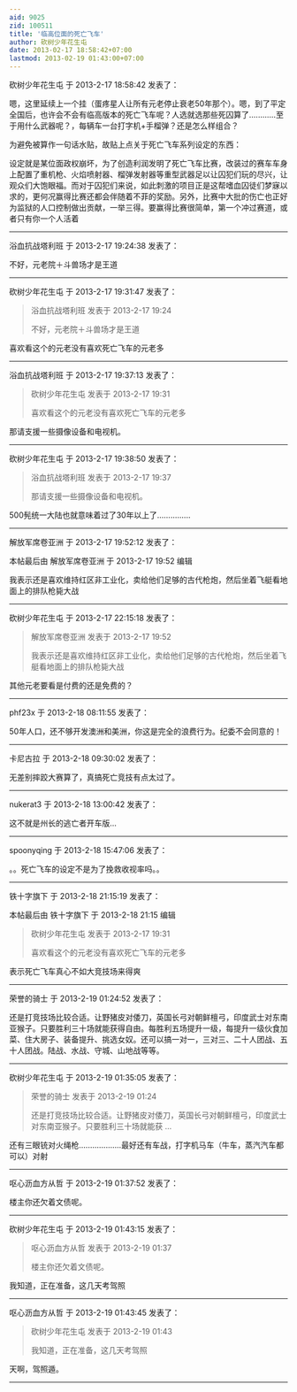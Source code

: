 ```yaml
---
aid: 9025
zid: 100511
title: '临高位面的死亡飞车'
author: 砍树少年花生屯
date: 2013-02-17 18:58:42+07:00
lastmod: 2013-02-19 01:43:00+07:00
---
```


砍树少年花生屯 于 2013-2-17 18:58:42 发表了：

嗯，这里延续上一个挂（蛋疼星人让所有元老停止衰老50年那个）。嗯，到了平定全国后，也许会不会有临高版本的死亡飞车呢？人选就选那些死囚算了............至于用什么武器呢？，每辆车一台打字机+手榴弹？还是怎么样组合？

为避免被算作一句话水贴，故贴上点关于死亡飞车系列设定的东西：

设定就是某位面政权崩坏，为了创造利润发明了死亡飞车比赛，改装过的赛车车身上配置了重机枪、火焰喷射器、榴弹发射器等重型武器足以让囚犯们玩的尽兴，让观众们大饱眼福。而对于囚犯们来说，如此刺激的项目正是这帮嗜血囚徒们梦寐以求的，更何况赢得比赛还都会伴随着不菲的奖励。另外，比赛中大批的伤亡也正好为监狱的人口控制做出贡献，一举三得。要赢得比赛很简单，第一个冲过赛道，或者只有你一个人活着

---------

浴血抗战塔利班 于 2013-2-17 19:24:38 发表了：

不好，元老院＋斗兽场才是王道

---------

砍树少年花生屯 于 2013-2-17 19:31:47 发表了：

> 浴血抗战塔利班 发表于 2013-2-17 19:24
> 
> 不好，元老院＋斗兽场才是王道



喜欢看这个的元老没有喜欢死亡飞车的元老多

---------

浴血抗战塔利班 于 2013-2-17 19:37:13 发表了：

> 砍树少年花生屯 发表于 2013-2-17 19:31
> 
> 喜欢看这个的元老没有喜欢死亡飞车的元老多



那请支援一些摄像设备和电视机。

---------

砍树少年花生屯 于 2013-2-17 19:38:50 发表了：

> 浴血抗战塔利班 发表于 2013-2-17 19:37
> 
> 那请支援一些摄像设备和电视机。



500髡统一大陆也就意味着过了30年以上了...............

---------

解放军席卷亚洲 于 2013-2-17 19:52:12 发表了：

本帖最后由 解放军席卷亚洲 于 2013-2-17 19:52 编辑 

我表示还是喜欢维持红区非工业化，卖给他们足够的古代枪炮，然后坐着飞艇看地面上的排队枪毙大战

---------

砍树少年花生屯 于 2013-2-17 22:15:18 发表了：

> 解放军席卷亚洲 发表于 2013-2-17 19:52
> 
> 我表示还是喜欢维持红区非工业化，卖给他们足够的古代枪炮，然后坐着飞艇看地面上的排队枪毙大战



其他元老要看是付费的还是免费的？

---------

phf23x 于 2013-2-18 08:11:55 发表了：

50年人口，还不够开发澳洲和美洲，你这是完全的浪费行为。纪委不会同意的！

---------

卡尼古拉 于 2013-2-18 09:30:02 发表了：

无差别摔跤大赛算了，真搞死亡竞技有点太过了。

---------

nukerat3 于 2013-2-18 13:00:42 发表了：

这不就是州长的逃亡者开车版...

---------

spoonyqing 于 2013-2-18 15:47:06 发表了：

。。死亡飞车的设定不是为了挽救收视率吗。。

---------

铁十字旗下 于 2013-2-18 21:15:19 发表了：

本帖最后由 铁十字旗下 于 2013-2-18 21:15 编辑 


> 
> 砍树少年花生屯 发表于 2013-2-17 19:31
> 
> 喜欢看这个的元老没有喜欢死亡飞车的元老多



表示死亡飞车真心不如大竞技场来得爽

---------

荣誉的骑士 于 2013-2-19 01:24:52 发表了：

还是打竞技场比较合适。让野猪皮对倭刀，英国长弓对朝鲜檀弓，印度武士对东南亚猴子。只要胜利三十场就能获得自由。每胜利五场提升一级，每提升一级伙食加菜、住大房子、装备提升、挑选女奴。还可以搞一对一，三对三、二十人团战、五十人团战。陆战、水战、守城、山地战等等。

---------

砍树少年花生屯 于 2013-2-19 01:35:05 发表了：

> 荣誉的骑士 发表于 2013-2-19 01:24
> 
> 还是打竞技场比较合适。让野猪皮对倭刀，英国长弓对朝鲜檀弓，印度武士对东南亚猴子。只要胜利三十场就能获 ...



还有三眼铳对火绳枪...................最好还有车战，打字机马车（牛车，蒸汽汽车都可以）对射

---------

呕心沥血方从哲 于 2013-2-19 01:37:52 发表了：

楼主你还欠着文债呢。

---------

砍树少年花生屯 于 2013-2-19 01:43:15 发表了：

> 呕心沥血方从哲 发表于 2013-2-19 01:37
> 
> 楼主你还欠着文债呢。



我知道，正在准备，这几天考驾照

---------

呕心沥血方从哲 于 2013-2-19 01:43:45 发表了：

> 砍树少年花生屯 发表于 2013-2-19 01:43
> 
> 我知道，正在准备，这几天考驾照



天啊，驾照遁。

---------

